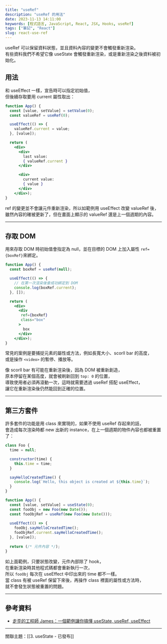 ```yaml
---
title: "useRef"
description: "useRef 的用法"
date: 2023-11-13 14:11:00
keywords: [程式語言, JavaScript, React, JSX, Hooks, useRef]
tags: ["筆記", "React"]
slug: react-use-ref
---
```


useRef 可以保留資料狀態，並且資料內容的變更不會觸發重新渲染。  
有些資料我們不希望它像 useState 會觸發重新渲染，或是重新渲染之後資料被初始化。

## 用法

和 useEffect 一樣，宣告時可以指定初始值，  
但後續存取要用 current 屬性取出：

```jsx
function App() {
  const [value, setValue] = setValue(0);
  const valueRef = useRef(0);

  useEffect(() => {
    valueRef.current = value;
  }, [value]);

  return (
    <div>
      <div>
        last value:
        { valueRef.current }
      </div>

      <div>
        current value:
        { value }
      </div>
    </div>);
}
```

ref 的變更並不會讓元件重新渲染，所以如範例用 useEffect 改變 valueRef 後，  
雖然內容的確被更新了，但在畫面上顯示的 valueRef 還是上一個週期的內容。

---
## 存取 DOM

用來存取 DOM 時初始值會指定為 null，並在目標的 DOM 上加入屬性 `ref={boxRef}`來綁定。  

```jsx
function App() {
  const boxRef = useRef(null);

  useEffect(() => {
    // 在第一次渲染後會成功綁定到 DOM
    console.log(boxRef.current);
  }, []);

  return (
    <div>
      <div
       ref={boxRef}
       class="box"
      >
        box
      </div>
    </div>);
}
```

常見的案例是要捕捉元素的屬性或方法，例如長寬大小、scorll bar 的高度，  
或是操作 `<video>` 的暫停、播放等。  

像 scorll bar 有可能在重新渲染後，因為 DOM 被重新創造，  
原本停留在某個高度，就會被刷新回到 `top: 0` 的位置，  
導致使用者必須再滾動一次，這時就需要透過 useRef 搭配 useEffect，  
讓它在重新渲染後仍然能回到正確的位置。

---
## 第三方套件

許多套件的功能是用 class 來實現的，如果不使用 useRef 存起來的話，  
會造成每次渲染時都 new 出新的 instance，在上一個週期的物件內容也都被重置了：

```jsx
class Foo {
  time = null;

  constructor(time) {
    this.time = time;
  }

  sayHelloCreatedTime() {
    console.log(`Hello, this object is created at ${this.time}`);
  }
}

function App() {
  const [value, setValue] = useState(0);
  const fooObj = new Foo(new Date());
  const fooObjRef = useRef(new Foo(new Date()));
  
  useEffect(() => {
    fooObj.sayHelloCreatedTime();
    fooObjRef.current.sayHelloCreatedTime();
  }, [value]);
  
  return (/* 元件內容 */);
}
```

如上面範例，只要狀態改變，元件內部除了 hook，  
在重新渲染時其他程式碼都會重新執行一次，  
所以 `fooObj` 每次在 useEffect 中印出來的 time 都不一樣。  
當 class 有被 useRef 保留下來後，再操作 class 裡面的屬性或方法時，  
就不會發生狀態被重置的問題。

---
## 參考資料

- [走歪的工程師 James：一個範例讓你搞懂 useState, useRef, useEffect](https://www.youtube.com/watch?v=q0C5g4WIrKU)

---
關聯主題：[[3. useState - 已發布]]